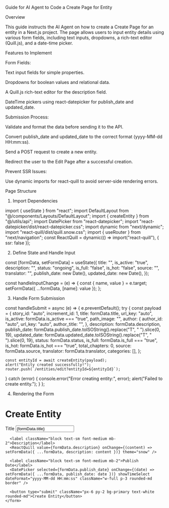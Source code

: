 Guide for AI Agent to Code a Create Page for Entity

Overview

This guide instructs the AI Agent on how to create a Create Page for an entity in a Next.js project. The page allows users to input entity details using various form fields, including text inputs, dropdowns, a rich-text editor (Quill.js), and a date-time picker.

Features to Implement

Form Fields:

Text input fields for simple properties.

Dropdowns for boolean values and relational data.

A Quill.js rich-text editor for the description field.

DateTime pickers using react-datepicker for publish_date and updated_date.

Submission Process:

Validate and format the data before sending it to the API.

Convert publish_date and updated_date to the correct format (yyyy-MM-dd HH:mm:ss).

Send a POST request to create a new entity.

Redirect the user to the Edit Page after a successful creation.

Prevent SSR Issues:

Use dynamic imports for react-quill to avoid server-side rendering errors.

Page Structure

1. Import Dependencies

import { useState } from "react";
import DefaultLayout from "@/components/Layouts/DefaultLayout";
import { createEntity } from "@/utils/api";
import DatePicker from "react-datepicker";
import "react-datepicker/dist/react-datepicker.css";
import dynamic from "next/dynamic";
import "react-quill/dist/quill.snow.css";
import { useRouter } from "next/navigation";
const ReactQuill = dynamic(() => import("react-quill"), { ssr: false });

2. Define State and Handle Input

const [formData, setFormData] = useState({
  title: "",
  is_active: "true",
  description: "",
  status: "ongoing",
  is_full: "false",
  is_hot: "false",
  source: "",
  translator: "",
  publish_date: new Date(),
  updated_date: new Date(),
});

const handleInputChange = (e) => {
  const { name, value } = e.target;
  setFormData({ ...formData, [name]: value });
};

3. Handle Form Submission

const handleSubmit = async (e) => {
  e.preventDefault();
  try {
    const payload = {
      story_id: "auto",
      increment_id: 1,
      title: formData.title,
      url_key: "auto",
      is_active: formData.is_active === "true",
      path_image: "",
      author: {
          author_id: "auto",
          url_key: "auto",
          author_title: "",
      },
      description: formData.description,
      publish_date: formData.publish_date.toISOString().replace("T", " ").slice(0, 19),
      updated_date: formData.updated_date.toISOString().replace("T", " ").slice(0, 19),
      status: formData.status,
      is_full: formData.is_full === "true",
      is_hot: formData.is_hot === "true",
      total_chapters: 0,
      source: formData.source,
      translator: formData.translator,
      categories: [],
    };

    const entityId = await createEntity(payload);
    alert("Entity created successfully!");
    router.push(`/entities/edit?entityId=${entityId}`);
  } catch (error) {
    console.error("Error creating entity:", error);
    alert("Failed to create entity.");
  }
};

4. Rendering the Form

<DefaultLayout>
  <div className="p-6">
    <h1 className="text-2xl font-bold mb-6">Create Entity</h1>
    <form onSubmit={handleSubmit}>
      <label className="block text-sm font-medium mb-2">Title</label>
      <input type="text" name="title" value={formData.title} onChange={handleInputChange} className="w-full p-3 rounded-md border" />
      
      <label className="block text-sm font-medium mb-2">Description</label>
      <ReactQuill value={formData.description} onChange={(content) => setFormData({ ...formData, description: content })} theme="snow" />
      
      <label className="block text-sm font-medium mb-2">Publish Date</label>
      <DatePicker selected={formData.publish_date} onChange={(date) => setFormData({ ...formData, publish_date: date })} showTimeSelect dateFormat="yyyy-MM-dd HH:mm:ss" className="w-full p-3 rounded-md border" />
      
      <button type="submit" className="px-6 py-2 bg-primary text-white rounded-md">Create Entity</button>
    </form>
  </div>
</DefaultLayout>